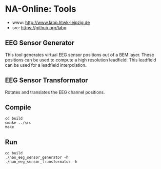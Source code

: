 NA-Online: Tools
================

- www: http://www.labp.htwk-leipzig.de
- src: https://github.org/labp


EEG Sensor Generator
--------------------

This tool generates virtual EEG sensor positions out of a BEM layer.
These positions can be used to compute a high resolution leadfield.
This leadfield can be used for a leadfield interpolation.


EEG Sensor Transformator
------------------------

Rotates and translates the EEG channel positions.


Compile
-------

    cd build
    cmake ../src
    make


Run
---

    cd build
    ./nao_eeg_sensor_generator -h
    ./nao_eeg_sensor_transformator -h

